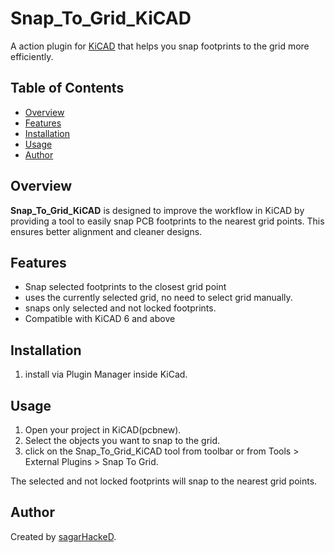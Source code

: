 # Snap_To_Grid_KiCAD

A action plugin for [KiCAD](https://kicad.org/) that helps you snap footprints to the grid more efficiently.

## Table of Contents

- [Overview](#overview)
- [Features](#features)
- [Installation](#installation)
- [Usage](#usage)
- [Author](#author)

## Overview

**Snap_To_Grid_KiCAD** is designed to improve the workflow in KiCAD by providing a tool to easily snap PCB footprints to the nearest grid points. This ensures better alignment and cleaner designs.

## Features

- Snap selected footprints to the closest grid point
- uses the currently selected grid, no need to select grid manually.
- snaps only selected and not locked footprints.
- Compatible with KiCAD 6 and above

## Installation

1. install via Plugin Manager inside KiCad.


## Usage

1. Open your project in KiCAD(pcbnew).
2. Select the objects you want to snap to the grid.
3. click on the Snap_To_Grid_KiCAD tool from toolbar or from Tools > External Plugins > Snap To Grid.
   
The selected and not locked footprints will snap to the nearest grid points.

## Author

Created by [sagarHackeD](https://github.com/sagarHackeD).
